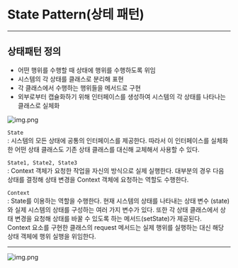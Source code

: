 # State Pattern(상테 패턴)

---

## 상태패턴 정의

- 어떤 행위를 수행할 때 상태에 행위를 수행하도록 위임
- 시스템의 각 상태를 클래스로 분리해 표현
- 각 클래스에서 수행하는 행위들을 메서드로 구현
- 외부로부터 캡슐화하기 위해 인터페이스를 생성하여 시스템의 각 상태를 나타나는 클래스로 실체화

![img.png](https://velog.velcdn.com/images%2Fy_dragonrise%2Fpost%2Fb0cd2535-b0f8-4aa6-8fdc-7c1c164e89b2%2Fimage.png)

`State`   
: 시스템의 모든 상태에 공통의 인터페이스를 제공한다. 따라서 이 인터페이스를 실체화한 어떤 상태 클래스도 기존 상태 클래스를 대신해 교체해서 사용할 수 있다.  

`State1, State2, State3`   
: Context 객체가 요청한 작업을 자신의 방식으로 실제 실행한다. 대부분의 경우 다음 상태를 결정해 상태 변경을 Context 객체에 요청하는 역할도 수행한다.

`Context`   
: State를 이용하는 역할을 수행한다. 현재 시스템의 상태를 나타내는 상태 변수 (state)와 실제 시스템의 상태를 구성하는 여러 가지 변수가 있다. 또한 각 상태 클래스에서 상태 변경을 요청해 상태를 바꿀 수 있도록 하는 메서드(setState)가 제공된다.   
Context 요소를 구현한 클래스의 request 메서드는 실제 행위를 실행하는 대신 해당 상태 객체에 행위 실행을 위임한다.

---


![img.png](https://img1.daumcdn.net/thumb/R1280x0/?scode=mtistory2&fname=https%3A%2F%2Fblog.kakaocdn.net%2Fdn%2FUeUwe%2FbtqZTVeI6DK%2FhjjE8kV40kes8jsSANOqdk%2Fimg.png)